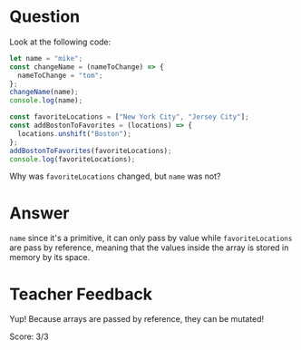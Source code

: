 # Question

Look at the following code:

```js
let name = "mike";
const changeName = (nameToChange) => {
  nameToChange = "tom";
};
changeName(name);
console.log(name);

const favoriteLocations = ["New York City", "Jersey City"];
const addBostonToFavorites = (locations) => {
  locations.unshift("Boston");
};
addBostonToFavorites(favoriteLocations);
console.log(favoriteLocations);
```

Why was `favoriteLocations` changed, but `name` was not?

# Answer
`name` since it's a primitive, it can only pass by value while `favoriteLocations` are pass by reference, meaning that the values inside the array is stored in memory by its space.  
# Teacher Feedback
Yup! Because arrays are passed by reference, they can be mutated!

Score: 3/3